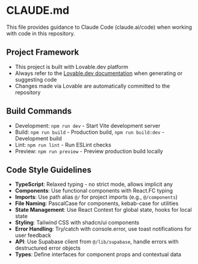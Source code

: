 # CLAUDE.md

This file provides guidance to Claude Code (claude.ai/code) when working with code in this repository.

## Project Framework
- This project is built with Lovable.dev platform
- Always refer to the [Lovable.dev documentation](https://docs.lovable.dev/) when generating or suggesting code
- Changes made via Lovable are automatically committed to the repository

## Build Commands
- Development: `npm run dev` - Start Vite development server
- Build: `npm run build` - Production build, `npm run build:dev` - Development build
- Lint: `npm run lint` - Run ESLint checks
- Preview: `npm run preview` - Preview production build locally

## Code Style Guidelines
- **TypeScript**: Relaxed typing - no strict mode, allows implicit any
- **Components**: Use functional components with React.FC typing
- **Imports**: Use path alias `@/` for project imports (e.g., `@/components`)
- **File Naming**: PascalCase for components, kebab-case for utilities
- **State Management**: Use React Context for global state, hooks for local state
- **Styling**: Tailwind CSS with shadcn/ui components
- **Error Handling**: Try/catch with console.error, use toast notifications for user feedback
- **API**: Use Supabase client from `@/lib/supabase`, handle errors with destructured error objects
- **Types**: Define interfaces for component props and contextual data